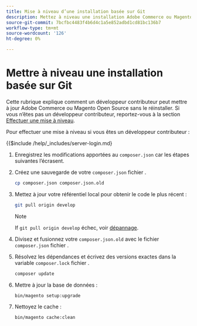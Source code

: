 ```yaml
---
title: Mise à niveau d’une installation basée sur Git
description: Mettez à niveau une installation Adobe Commerce ou Magento Open Source que vous avez clonée à partir d’un référentiel git.
source-git-commit: 7bcfbc4483f4b6d4c1a5e852adbd1cd81bc136b7
workflow-type: tm+mt
source-wordcount: '126'
ht-degree: 0%

---
```



# Mettre à niveau une installation basée sur Git

Cette rubrique explique comment un développeur contributeur peut mettre à jour Adobe Commerce ou Magento Open Source sans le réinstaller. Si vous n’êtes pas un développeur contributeur, reportez-vous à la section [Effectuer une mise à niveau](../implementation/perform-upgrade.md).

Pour effectuer une mise à niveau si vous êtes un développeur contributeur :

{{$include /help/_includes/server-login.md}

1. Enregistrez les modifications apportées au `composer.json` car les étapes suivantes l’écrasent.

1. Créez une sauvegarde de votre `composer.json` fichier .

   ```bash
   cp composer.json composer.json.old
   ```

1. Mettez à jour votre référentiel local pour obtenir le code le plus récent :

   ```bash
   git pull origin develop
   ```

   >[!NOTE]
   >
   >If `git pull origin develop` échec, voir [dépannage](https://support.magento.com/hc/en-us/articles/360034229872).

1. Divisez et fusionnez votre `composer.json.old` avec le fichier `composer.json` fichier .

1. Résolvez les dépendances et écrivez des versions exactes dans la variable `composer.lock` fichier .

   ```bash
   composer update
   ```

1. Mettre à jour la base de données :

   ```bash
   bin/magento setup:upgrade
   ```

1. Nettoyez le cache :

   ```bash
   bin/magento cache:clean
   ```
